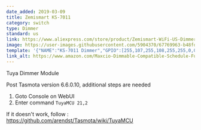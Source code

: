 ```yaml
---
date_added: 2019-03-09
title: Zemismart KS-7011
category: switch
type: Dimmer
standard: us
link: https://www.aliexpress.com/store/product/Zemismart-WiFi-US-Dimmer-Switch-110V-240V-for-Light-with-Display-Screen-Smart-Life-Alexa-Google/1848374_32980154009.html
image: https://user-images.githubusercontent.com/5904370/67769963-b48fd500-fa55-11e9-8403-7217ee65c40d.png
template: '{"NAME":"KS-7011 Dimmer","GPIO":[255,107,255,108,255,255,0,0,255,255,255,255,255],"FLAG":0,"BASE":54}'
link_alt: https://www.amazon.com/Maxcio-Dimmable-Compatible-Schedule-Function/dp/B07HRC69N8
---
```

Tuya Dimmer Module

Post Tasmota version 6.6.0.10, additional steps are needed

1. Goto Console on WebUI
2. Enter command `TuyaMCU 21,2`

If it doesn't work, follow : https://github.com/arendst/Tasmota/wiki/TuyaMCU
